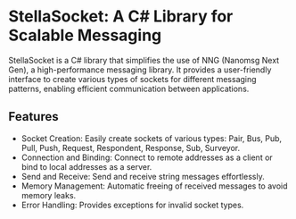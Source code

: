 # StellaSocket: A C# Library for Scalable Messaging

StellaSocket is a C# library that simplifies the use of NNG (Nanomsg Next Gen), a high-performance messaging library. It provides a user-friendly interface to create various types of sockets for different messaging patterns, enabling efficient communication between applications.

## Features

- Socket Creation: Easily create sockets of various types: Pair, Bus, Pub, Pull, Push, Request, Respondent, Response, Sub, Surveyor.
- Connection and Binding: Connect to remote addresses as a client or bind to local addresses as a server.
- Send and Receive: Send and receive string messages effortlessly.
- Memory Management: Automatic freeing of received messages to avoid memory leaks.
- Error Handling: Provides exceptions for invalid socket types.
